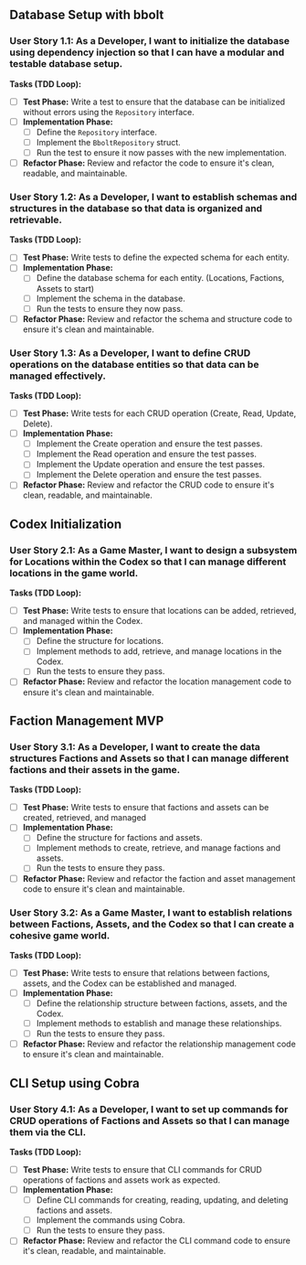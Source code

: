 ## Database Setup with bbolt

### User Story 1.1: As a Developer, I want to initialize the database using dependency injection so that I can have a modular and testable database setup.
**Tasks (TDD Loop):**
  - [ ] **Test Phase:** Write a test to ensure that the database can be initialized without errors using the `Repository` interface.
  - [ ] **Implementation Phase:** 
     - [ ] Define the `Repository` interface.
     - [ ] Implement the `BboltRepository` struct.
     - [ ] Run the test to ensure it now passes with the new implementation.
  - [ ] **Refactor Phase:** Review and refactor the code to ensure it's clean, readable, and maintainable.

### User Story 1.2: As a Developer, I want to establish schemas and structures in the database so that data is organized and retrievable.
**Tasks (TDD Loop):**
  - [ ] **Test Phase:** Write tests to define the expected schema for each entity.
  - [ ] **Implementation Phase:** 
     - [ ] Define the database schema for each entity. (Locations, Factions, Assets to start)
     - [ ] Implement the schema in the database.
     - [ ] Run the tests to ensure they now pass.
  - [ ] **Refactor Phase:** Review and refactor the schema and structure code to ensure it's clean and maintainable.

### User Story 1.3: As a Developer, I want to define CRUD operations on the database entities so that data can be managed effectively.
**Tasks (TDD Loop):**
  - [ ] **Test Phase:** Write tests for each CRUD operation (Create, Read, Update, Delete).
  - [ ] **Implementation Phase:** 
     - [ ] Implement the Create operation and ensure the test passes.
     - [ ] Implement the Read operation and ensure the test passes.
     - [ ] Implement the Update operation and ensure the test passes.
     - [ ] Implement the Delete operation and ensure the test passes.
  - [ ] **Refactor Phase:** Review and refactor the CRUD code to ensure it's clean, readable, and maintainable.

## Codex Initialization

### User Story 2.1: As a Game Master, I want to design a subsystem for Locations within the Codex so that I can manage different locations in the game world.
**Tasks (TDD Loop):**
  - [ ] **Test Phase:** Write tests to ensure that locations can be added, retrieved, and managed within the Codex.
  - [ ] **Implementation Phase:** 
     - [ ] Define the structure for locations.
     - [ ] Implement methods to add, retrieve, and manage locations in the Codex.
     - [ ] Run the tests to ensure they pass.
  - [ ] **Refactor Phase:** Review and refactor the location management code to ensure it's clean and maintainable.

## Faction Management MVP

### User Story 3.1: As a Developer, I want to create the data structures Factions and Assets so that I can manage different factions and their assets in the game.
**Tasks (TDD Loop):**
  - [ ] **Test Phase:** Write tests to ensure that factions and assets can be created, retrieved, and managed
  - [ ] **Implementation Phase:** 
     - [ ] Define the structure for factions and assets.
     - [ ] Implement methods to create, retrieve, and manage factions and assets.
     - [ ] Run the tests to ensure they pass.
  - [ ] **Refactor Phase:** Review and refactor the faction and asset management code to ensure it's clean and maintainable.

### User Story 3.2: As a Game Master, I want to establish relations between Factions, Assets, and the Codex so that I can create a cohesive game world.
**Tasks (TDD Loop):**
  - [ ] **Test Phase:** Write tests to ensure that relations between factions, assets, and the Codex can be established and managed.
  - [ ] **Implementation Phase:** 
     - [ ] Define the relationship structure between factions, assets, and the Codex.
     - [ ] Implement methods to establish and manage these relationships.
     - [ ] Run the tests to ensure they pass.
  - [ ] **Refactor Phase:** Review and refactor the relationship management code to ensure it's clean and maintainable.

## CLI Setup using Cobra

### User Story 4.1: As a Developer, I want to set up commands for CRUD operations of Factions and Assets so that I can manage them via the CLI.
**Tasks (TDD Loop):**
  - [ ] **Test Phase:** Write tests to ensure that CLI commands for CRUD operations of factions and assets work as expected.
  - [ ] **Implementation Phase:** 
     - [ ] Define CLI commands for creating, reading, updating, and deleting factions and assets.
     - [ ] Implement the commands using Cobra.
     - [ ] Run the tests to ensure they pass.
  - [ ] **Refactor Phase:** Review and refactor the CLI command code to ensure it's clean, readable, and maintainable.
